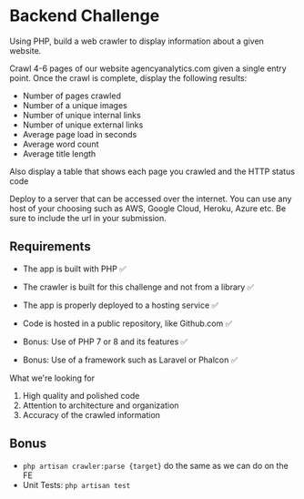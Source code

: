 # Backend Challenge

Using PHP, build a web crawler to display information about a given website.

Crawl 4-6 pages of our website agencyanalytics.com given a single entry point.
Once the crawl is complete, display the following results:

- Number of pages crawled
- Number of a unique images
- Number of unique internal links
- Number of unique external links
- Average page load in seconds
- Average word count
- Average title length

Also display a table that shows each page you crawled and the HTTP status code

Deploy to a server that can be accessed over the internet. You can use any host of
your choosing such as AWS, Google Cloud, Heroku, Azure etc. Be sure to include the
url in your submission.

## Requirements

- The app is built with PHP ✅
- The crawler is built for this challenge and not from a library ✅
- The app is properly deployed to a hosting service ✅
- Code is hosted in a public repository, like Github.com ✅

- Bonus: Use of PHP 7 or 8 and its features ✅
- Bonus: Use of a framework such as Laravel or Phalcon ✅

What we're looking for

1. High quality and polished code
2. Attention to architecture and organization
3. Accuracy of the crawled information

## Bonus

- `php artisan crawler:parse {target}` do the same as we can do on the FE
- Unit Tests: `php artisan test`
